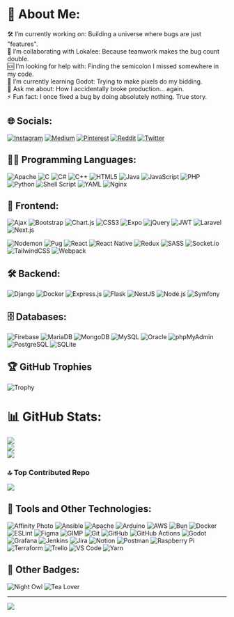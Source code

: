 # 💫 About Me:
🛠️ I’m currently working on: Building a universe where bugs are just "features".<br>🤝 I’m collaborating with Lokalee: Because teamwork makes the bug count double.<br>🆘 I’m looking for help with: Finding the semicolon I missed somewhere in my code.<br>🌱 I’m currently learning Godot: Trying to make pixels do my bidding.<br>💬 Ask me about: How I accidentally broke production… again.<br>⚡ Fun fact: I once fixed a bug by doing absolutely nothing. True story.

## 🌐 Socials:
[![Instagram](https://img.shields.io/badge/Instagram-%23E4405F.svg?logo=Instagram&logoColor=white)](https://instagram.com/kawaiiyukikun) 
[![Medium](https://img.shields.io/badge/Medium-12100E?logo=medium&logoColor=white)](https://medium.com/@kawaiiyukikun) 
[![Pinterest](https://img.shields.io/badge/Pinterest-%23E60023.svg?logo=Pinterest&logoColor=white)](https://www.pinterest.com/kawaiiiyuki/) 
[![Reddit](https://img.shields.io/badge/Reddit-%23FF4500.svg?logo=Reddit&logoColor=white)](https://reddit.com/user/kawaiiyukikun) 
[![Twitter](https://img.shields.io/badge/X-black.svg?logo=X&logoColor=white)](https://x.com/Yuki98495290385) 

## 👨‍💻 Programming Languages:
![Apache](https://img.shields.io/badge/Apache-%23D42029.svg?style=for-the-badge&logo=apache&logoColor=white)
![C](https://img.shields.io/badge/c-%2300599C.svg?style=for-the-badge&logo=c&logoColor=white)
![C#](https://img.shields.io/badge/c%23-%23239120.svg?style=for-the-badge&logo=csharp&logoColor=white)
![C++](https://img.shields.io/badge/c++-%2300599C.svg?style=for-the-badge&logo=c%2B%2B&logoColor=white)
![HTML5](https://img.shields.io/badge/html5-%23E34F26.svg?style=for-the-badge&logo=html5&logoColor=white)
![Java](https://img.shields.io/badge/java-%23ED8B00.svg?style=for-the-badge&logo=openjdk&logoColor=white)
![JavaScript](https://img.shields.io/badge/javascript-%23323330.svg?style=for-the-badge&logo=javascript&logoColor=%23F7DF1E)
![PHP](https://img.shields.io/badge/php-%23777BB4.svg?style=for-the-badge&logo=php&logoColor=white)
![Python](https://img.shields.io/badge/python-3670A0?style=for-the-badge&logo=python&logoColor=ffdd54)
![Shell Script](https://img.shields.io/badge/shell_script-%23121011.svg?style=for-the-badge&logo=gnu-bash&logoColor=white)
![YAML](https://img.shields.io/badge/yaml-%23ffffff.svg?style=for-the-badge&logo=yaml&logoColor=151515)
![Nginx](https://img.shields.io/badge/Nginx-%23009639.svg?style=for-the-badge&logo=nginx&logoColor=white)

## 🎨 Frontend:
![Ajax](https://img.shields.io/badge/Ajax-%2300ADD8.svg?style=for-the-badge&logo=ajax&logoColor=white)
![Bootstrap](https://img.shields.io/badge/Bootstrap-%238511FA.svg?style=for-the-badge&logo=bootstrap&logoColor=white)
![Chart.js](https://img.shields.io/badge/Chart.js-F5788D.svg?style=for-the-badge&logo=chart.js&logoColor=white)
![CSS3](https://img.shields.io/badge/css3-%231572B6.svg?style=for-the-badge&logo=css3&logoColor=white)
![Expo](https://img.shields.io/badge/Expo-1C1E24?style=for-the-badge&logo=expo&logoColor=#D04A37)
![jQuery](https://img.shields.io/badge/jQuery-%230769AD.svg?style=for-the-badge&logo=jquery&logoColor=white)
![JWT](https://img.shields.io/badge/JWT-black?style=for-the-badge&logo=JSON%20web%20tokens)
![Laravel](https://img.shields.io/badge/Laravel-%23FF2D20.svg?style=for-the-badge&logo=laravel&logoColor=white)
![Next.js](https://img.shields.io/badge/Next.js-black?style=for-the-badge&logo=next.js&logoColor=white)

![Nodemon](https://img.shields.io/badge/Nodemon-%23323330.svg?style=for-the-badge&logo=nodemon&logoColor=%BBDEAD)
![Pug](https://img.shields.io/badge/Pug-FFF?style=for-the-badge&logo=pug&logoColor=A86454)
![React](https://img.shields.io/badge/React-%2361DAFB.svg?style=for-the-badge&logo=react&logoColor=black)
![React Native](https://img.shields.io/badge/React%20Native-%2320232a.svg?style=for-the-badge&logo=react&logoColor=%2361DAFB)
![Redux](https://img.shields.io/badge/Redux-%23593d88.svg?style=for-the-badge&logo=redux&logoColor=white)
![SASS](https://img.shields.io/badge/SASS-%23CC6699.svg?style=for-the-badge&logo=sass&logoColor=white)
![Socket.io](https://img.shields.io/badge/Socket.io-black?style=for-the-badge&logo=socket.io&badgeColor=010101)
![TailwindCSS](https://img.shields.io/badge/TailwindCSS-%2338B2AC.svg?style=for-the-badge&logo=tailwind-css&logoColor=white)
![Webpack](https://img.shields.io/badge/Webpack-%238DD6F9.svg?style=for-the-badge&logo=webpack&logoColor=black)

## 🛠️ Backend:
![Django](https://img.shields.io/badge/Django-%23092E20.svg?style=for-the-badge&logo=django&logoColor=white)
![Docker](https://img.shields.io/badge/Docker-%232496ED.svg?style=for-the-badge&logo=docker&logoColor=white)
![Express.js](https://img.shields.io/badge/Express.js-%23404d59.svg?style=for-the-badge&logo=express&logoColor=%2361DAFB)
![Flask](https://img.shields.io/badge/Flask-%23000000.svg?style=for-the-badge&logo=flask&logoColor=white)
![NestJS](https://img.shields.io/badge/NestJS-%23E0234E.svg?style=for-the-badge&logo=nestjs&logoColor=white)
![Node.js](https://img.shields.io/badge/Node.js-%23339933.svg?style=for-the-badge&logo=node.js&logoColor=white)
![Symfony](https://img.shields.io/badge/Symfony-%23000000.svg?style=for-the-badge&logo=symfony&logoColor=white)

## 🗄️ Databases:
![Firebase](https://img.shields.io/badge/Firebase-%23FFCA28.svg?style=for-the-badge&logo=firebase&logoColor=black)
![MariaDB](https://img.shields.io/badge/MariaDB-%23003545.svg?style=for-the-badge&logo=mariadb&logoColor=white)
![MongoDB](https://img.shields.io/badge/MongoDB-%234ea94b.svg?style=for-the-badge&logo=mongodb&logoColor=white)
![MySQL](https://img.shields.io/badge/MySQL-%234479A1.svg?style=for-the-badge&logo=mysql&logoColor=white)
![Oracle](https://img.shields.io/badge/Oracle-%23F80000.svg?style=for-the-badge&logo=oracle&logoColor=white)
![phpMyAdmin](https://img.shields.io/badge/phpMyAdmin-%236B4E3D.svg?style=for-the-badge&logo=phpmyadmin&logoColor=white)
![PostgreSQL](https://img.shields.io/badge/PostgreSQL-%23316192.svg?style=for-the-badge&logo=postgresql&logoColor=white)
![SQLite](https://img.shields.io/badge/SQLite-%2307405e.svg?style=for-the-badge&logo=sqlite&logoColor=white)

## 🏆 GitHub Trophies
![Trophy](https://github-profile-trophy.vercel.app/?username=kawaii-yuki-kun&theme=darkhub)

# 📊 GitHub Stats:
  <img src="https://github-readme-streak-stats.herokuapp.com/?user=kawaii-yuki-kun&theme=dark&hide_border=false"/><br/>
  <img src="https://github-readme-stats.vercel.app/api?username=kawaii-yuki-kun&theme=dark&hide_border=false&include_all_commits=true&count_private=true"/><br/>
  <img src="https://github-readme-stats.vercel.app/api/top-langs/?username=kawaii-yuki-kun&theme=dark&hide_border=false&include_all_commits=true&count_private=true&layout=compact"/>

### 🔝 Top Contributed Repo
![](https://github-contributor-stats.vercel.app/api?username=kawaii-yuki-kun&limit=5&theme=dark&combine_all_yearly_contributions=true)

## 🧰 Tools and Other Technologies:
![Affinity Photo](https://img.shields.io/badge/Affinity%20Photo-%237E4DD2.svg?style=for-the-badge&logo=affinity-photo&logoColor=white)
![Ansible](https://img.shields.io/badge/Ansible-%231A1918.svg?style=for-the-badge&logo=ansible&logoColor=white)
![Apache](https://img.shields.io/badge/Apache-%23D42029.svg?style=for-the-badge&logo=apache&logoColor=white)
![Arduino](https://img.shields.io/badge/Arduino-%2300979D.svg?style=for-the-badge&logo=arduino&logoColor=white)
![AWS](https://img.shields.io/badge/AWS-%23FF9900.svg?style=for-the-badge&logo=amazon-aws&logoColor=white)
![Bun](https://img.shields.io/badge/Bun-%23000000.svg?style=for-the-badge&logo=bun&logoColor=white)
![Docker](https://img.shields.io/badge/Docker-%232496ED.svg?style=for-the-badge&logo=docker&logoColor=white)
![ESLint](https://img.shields.io/badge/ESLint-4B3263?style=for-the-badge&logo=eslint&logoColor=white)
![Figma](https://img.shields.io/badge/Figma-%23F24E1E.svg?style=for-the-badge&logo=figma&logoColor=white)
![GIMP](https://img.shields.io/badge/GIMP-657D8B?style=for-the-badge&logo=gimp&logoColor=FFFFFF)
![Git](https://img.shields.io/badge/Git-%23F05033.svg?style=for-the-badge&logo=git&logoColor=white)
![GitHub](https://img.shields.io/badge/GitHub-%23121011.svg?style=for-the-badge&logo=github&logoColor=white)
![GitHub Actions](https://img.shields.io/badge/GitHub%20Actions-%232671E5.svg?style=for-the-badge&logo=githubactions&logoColor=white)
![Godot](https://img.shields.io/badge/Godot-%23478CBF.svg?style=for-the-badge&logo=godot-engine&logoColor=white)
![Grafana](https://img.shields.io/badge/Grafana-%23F46800.svg?style=for-the-badge&logo=grafana&logoColor=white)
![Jenkins](https://img.shields.io/badge/Jenkins-%232C5263.svg?style=for-the-badge&logo=jenkins&logoColor=white)
![Jira](https://img.shields.io/badge/Jira-%230A0FFF.svg?style=for-the-badge&logo=jira&logoColor=white)
![Notion](https://img.shields.io/badge/Notion-%23000000.svg?style=for-the-badge&logo=notion&logoColor=white)
![Postman](https://img.shields.io/badge/Postman-FF6C37?style=for-the-badge&logo=postman&logoColor=white)
![Raspberry Pi](https://img.shields.io/badge/Raspberry%20Pi-C51A4A?style=for-the-badge&logo=raspberry-pi)
![Terraform](https://img.shields.io/badge/Terraform-%235835CC.svg?style=for-the-badge&logo=terraform&logoColor=white)
![Trello](https://img.shields.io/badge/Trello-%23026AA7.svg?style=for-the-badge&logo=Trello&logoColor=white)
![VS Code](https://img.shields.io/badge/VS%20Code-blue?style=for-the-badge&logo=visual-studio-code&logoColor=white)
![Yarn](https://img.shields.io/badge/Yarn-%232C8EBB.svg?style=for-the-badge&logo=yarn&logoColor=white)

## 🌙 Other Badges:
![Night Owl](https://img.shields.io/badge/Night%20Owl-%23000000.svg?style=flat&logo=owl&logoColor=white)
![Tea Lover](https://img.shields.io/badge/Tea%20Lover-%23007396.svg?style=flat&logo=leaf&logoColor=white)

---
[![](https://visitcount.itsvg.in/api?id=kawaii-yuki-kun&icon=0&color=0)](https://visitcount.itsvg.in)

